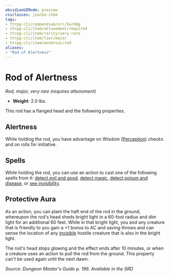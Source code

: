 ```yaml
---
obsidianUIMode: preview
cssclasses: json5e-item
tags:
- ttrpg-cli/compendium/src/5e/dmg
- ttrpg-cli/item/attunement/required
- ttrpg-cli/item/rarity/very-rare
- ttrpg-cli/item/tier/major
- ttrpg-cli/item/wondrous/rod
aliases: 
- "Rod of Alertness"
---
```

# Rod of Alertness
*Rod, major, very rare (requires attunement)*  


- **Weight**: 2.0 lbs.

This rod has a flanged head and the following properties.

## Alertness

While holding the rod, you have advantage on Wisdom ([Perception](3-Mechanics/CLI/rules/skills.md#Perception)) checks and on rolls for initiative.

## Spells

While holding the rod, you can use an action to cast one of the following spells from it: [detect evil and good](3-Mechanics/CLI/spells/detect-evil-and-good.md), [detect magic](3-Mechanics/CLI/spells/detect-magic.md), [detect poison and disease](3-Mechanics/CLI/spells/detect-poison-and-disease.md), or [see invisibility](3-Mechanics/CLI/spells/see-invisibility.md).

## Protective Aura

As an action, you can plant the haft end of the rod in the ground, whereupon the rod's head sheds bright light in a 60-foot radius and dim light for an additional 60 feet. While in that bright light, you and any creature that is friendly to you gain a +1 bonus to AC and saving throws and can sense the location of any [invisible](3-Mechanics/CLI/rules/conditions.md#Invisible) hostile creature that is also in the bright light.

The rod's head stops glowing and the effect ends after 10 minutes, or when a creature uses an action to pull the rod from the ground. This property can't be used again until the next dawn.

*Source: Dungeon Master's Guide p. 196. Available in the <span title='Systems Reference Document (5.1)'>SRD</span>*